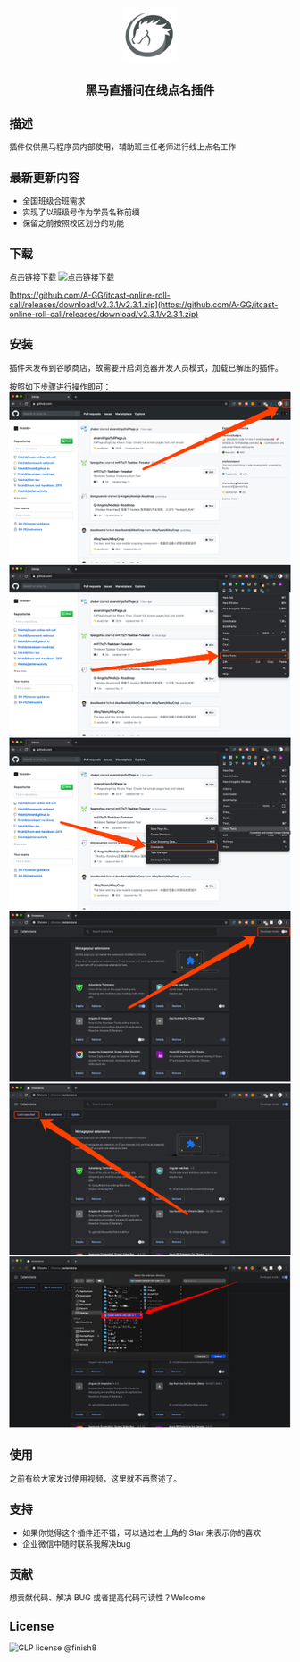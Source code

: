 
<p align="center"><a href="https://vuejs.org" target="_blank" rel="noopener noreferrer"><img width="100" src="images/logo128.png" alt="Heima logo"></a></p>

<h2 align="center">黑马直播间在线点名插件</h2>

## 描述

插件仅供黑马程序员内部使用，辅助班主任老师进行线上点名工作

## 最新更新内容

* 全国班级合班需求
* 实现了以班级号作为学员名称前缀
* 保留之前按照校区划分的功能

## 下载

点击链接下载 [![点击链接下载](https://badgen.net/github/release/finish8/itcast-online-roll-call)](https://github.com/A-GG/itcast-online-roll-call/releases/download/v2.3.1/v2.3.1.zip)

[https://github.com/A-GG/itcast-online-roll-call/releases/download/v2.3.1/v2.3.1.zip](https://github.com/A-GG/itcast-online-roll-call/releases/download/v2.3.1/v2.3.1.zip)


## 安装

插件未发布到谷歌商店，故需要开启浏览器开发人员模式，加载已解压的插件。

按照如下步骤进行操作即可：
![1](images/step1.png)
![2](images/step2.png)
![3](images/step3.png)
![4](images/step4.png)
![5](images/step5.png)
![6](images/step6.png)

## 使用

之前有给大家发过使用视频，这里就不再赘述了。

## 支持

* 如果你觉得这个插件还不错，可以通过右上角的 Star 来表示你的喜欢
* 企业微信中随时联系我解决bug

## 贡献

想贡献代码、解决 BUG 或者提高代码可读性？Welcome


## License

![GLP license](https://badgen.net/badge/License/GLP/blue) @finish8
